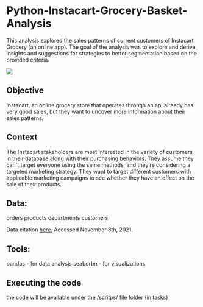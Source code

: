 # Python-Instacart-Grocery-Basket-Analysis

This analysis explored the sales patterns of current customers of Instacart Grocery (an online app). The goal of the analysis was to explore and derive insights and suggestions for strategies to better segmentation based on the provided criteria. 

![](https://user-images.githubusercontent.com/105862558/169357682-22c4a96c-d891-416f-b9ee-488da2499af5.png)

## Objective
Instacart, an online grocery store that operates
through an ap, already has very good sales, but they want to uncover more
information about their sales patterns. 

## Context
The Instacart stakeholders are most interested in the variety of customers in their database
along with their purchasing behaviors. They assume they can't target everyone using the same
methods, and they’re considering a targeted marketing strategy. They want to target different
customers with applicable marketing campaigns to see whether they have an effect on the sale
of their products. 

## Data:
orders
products
departments
customers

Data citation [here.](https://www.instacart.com/datasets/grocery-shopping-2017)
Accessed November 8th, 2021.

## Tools:
pandas - for data analysis
seaborbn - for visualizations

## Executing the code
the code will be available under the /scritps/ file folder (in tasks) 

